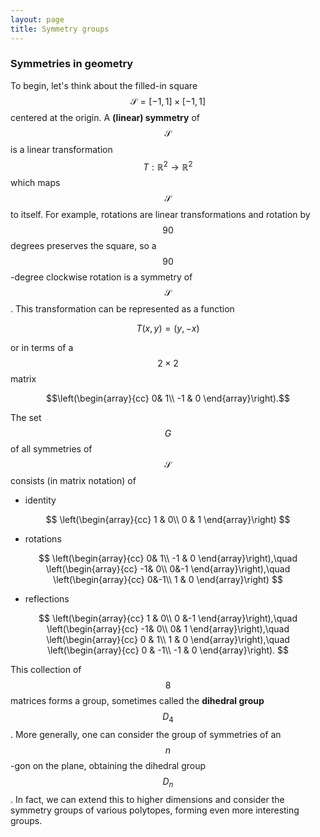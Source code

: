 ```yaml
---
layout: page
title: Symmetry groups
---
```



### Symmetries in geometry
To begin, let's think about the filled-in square $$\mathcal S = [-1,1]\times[-1,1]$$ centered at the origin.  A **(linear) symmetry** of $$\mathcal S$$ is a linear transformation $$T: \mathbb R^2\rightarrow\mathbb R^2$$ which maps $$\mathcal S$$ to itself.  For example, rotations are linear transformations and rotation by $$90$$ degrees preserves the square, so a $$90$$-degree clockwise rotation is a symmetry of $$\mathcal S$$.  This transformation can be represented as a function

$$T(x,y) = (y,-x)$$

or in terms of a $$2\times 2$$ matrix

$$\left(\begin{array}{cc}
0& 1\\
-1 & 0
\end{array}\right).$$

The set $$G$$ of all symmetries of $$\mathcal S$$ consists (in matrix notation) of
- identity

$$
\left(\begin{array}{cc}
1 & 0\\
0 & 1
\end{array}\right)
$$

- rotations

$$
\left(\begin{array}{cc}
0& 1\\
-1 & 0
\end{array}\right),\quad
\left(\begin{array}{cc}
-1& 0\\
 0&-1
\end{array}\right),\quad
\left(\begin{array}{cc}
0&-1\\
1 & 0
\end{array}\right)
$$

- reflections

$$
\left(\begin{array}{cc}
1 & 0\\
0 &-1
\end{array}\right),\quad
\left(\begin{array}{cc}
-1& 0\\
 0& 1
\end{array}\right),\quad
\left(\begin{array}{cc}
0 & 1\\
1 & 0
\end{array}\right),\quad
\left(\begin{array}{cc}
 0 & -1\\
-1 & 0
\end{array}\right).
$$

This collection of $$8$$ matrices forms a group, sometimes called the **dihedral group** $$D_4$$.  More generally, one can consider the group of symmetries of an $$n$$-gon on the plane, obtaining the dihedral group $$D_n$$.  In fact, we can extend this to higher dimensions and consider the symmetry groups of various polytopes, forming even more interesting groups.

